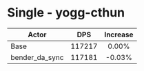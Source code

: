 # Single - yogg-cthun
| Actor | DPS | Increase |
|---|:---:|:---:|
|Base|117217|0.00%|
|bender_da_sync|117181|-0.03%|
